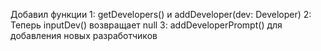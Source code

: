 Добавил функции 
1: getDevelopers() и addDeveloper(dev: Developer) 
2: Теперь inputDev() возвращает null
3: addDeveloperPrompt() для добавления новых разработчиков
